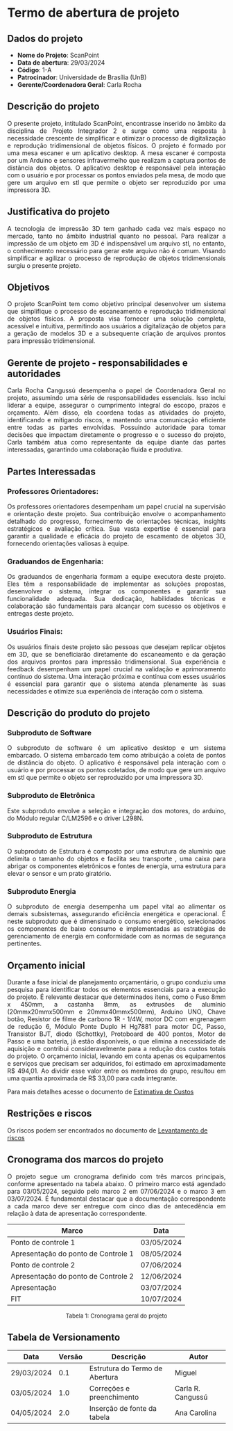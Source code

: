 # Termo de abertura de projeto

## Dados do projeto 

- **Nome do Projeto**: ScanPoint
- **Data de abertura**: 29/03/2024
- **Código**: 1-A
- **Patrocinador**: Universidade de Brasília (UnB) 
- **Gerente/Coordenadora Geral**: Carla Rocha 

## Descrição do projeto 

<p style="text-align: justify;"> O presente projeto, intitulado ScanPoint, encontrasse inserido no âmbito da disciplina de Projeto Integrador 2 e surge como uma resposta à necessidade crescente de simplificar e otimizar o processo de digitalização e reprodução tridimensional de objetos físicos. O projeto é formado por uma mesa escaner e um aplicativo desktop. A mesa escaner é composta por um Arduino e sensores infravermelho que realizam a captura pontos de distância dos objetos. O aplicativo desktop é responsável pela interação com o usuário e por processar os pontos enviados pela mesa, de modo que gere um arquivo em stl que permite o objeto ser reproduzido por uma impressora 3D. </p>

## Justificativa do projeto 
<p style="text-align: justify;"> A tecnologia de impressão 3D tem ganhado cada vez mais espaço no mercado, tanto no âmbito industrial quanto no pessoal. Para realizar a impressão de um objeto em 3D é indispensável um arquivo stl, no entanto, o conhecimento necessário para gerar este arquivo não é comum. Visando simplificar e agilizar o processo de reprodução de objetos tridimensionais surgiu o presente projeto.</p>

## Objetivos 

<p style="text-align: justify;"> O projeto ScanPoint tem como objetivo principal desenvolver um sistema que simplifique o processo de escaneamento e reprodução tridimensional de objetos físicos. A proposta visa fornecer uma solução completa, acessível e intuitiva, permitindo aos usuários a digitalização de objetos para a geração de modelos 3D e a subsequente criação de arquivos prontos para impressão tridimensional.</p>

## Gerente de projeto - responsabilidades e autoridades

<p style="text-align: justify;"> Carla Rocha Cangussú desempenha o papel de Coordenadora Geral no projeto, assumindo uma série de responsabilidades essenciais. Isso inclui liderar a equipe, assegurar o cumprimento integral do escopo, prazos e orçamento. Além disso, ela coordena todas as atividades do projeto, identificando e mitigando riscos, e mantendo uma comunicação eficiente entre todas as partes envolvidas. Possuindo autoridade para tomar decisões que impactam diretamente o progresso e o sucesso do projeto, Carla também atua como representante da equipe diante das partes interessadas, garantindo uma colaboração fluida e produtiva.</p>

## Partes Interessadas

###  Professores Orientadores:
<p style="text-align: justify;">Os professores orientadores desempenham um papel crucial na supervisão e orientação deste projeto. Sua contribuição envolve o acompanhamento detalhado do progresso, fornecimento de orientações técnicas, insights estratégicos e avaliação crítica. Sua vasta expertise é essencial para garantir a qualidade e eficácia do projeto de escamento de objetos 3D, fornecendo orientações valiosas à equipe.</p>

### Graduandos de Engenharia:
<p style="text-align: justify;">Os graduandos de engenharia formam a equipe executora deste projeto. Eles têm a responsabilidade de implementar as soluções propostas, desenvolver o sistema, integrar os componentes e garantir sua funcionalidade adequada. Sua dedicação, habilidades técnicas e colaboração são fundamentais para alcançar com sucesso os objetivos e entregas deste projeto.</p>

### Usuários Finais:
<p style="text-align: justify;">Os usuários finais deste projeto são pessoas que desejam replicar objetos em 3D, que se beneficiarão diretamente do escaneamento e da geração dos arquivos prontos para impressão tridimensional. Sua experiência e feedback desempenham um papel crucial na validação e aprimoramento contínuo do sistema. Uma interação próxima e contínua com esses usuários é essencial para garantir que o sistema atenda plenamente às suas necessidades e otimize sua experiência de interação com o sistema.</p>

##  Descrição do produto do projeto

### Subproduto de Software
<p style="text-align: justify;">O subproduto de software é um aplicativo desktop e um sistema embarcado. O sistema embarcado tem como atribuição a coleta de pontos de distância do objeto. O aplicativo é responsável pela interação com o usuário e por processar os pontos coletados, de modo que gere um arquivo em stl que permite o objeto ser reproduzido por uma impressora 3D. </p>

### Subproduto de Eletrônica
<p style="text-align: justify;">Este subproduto envolve a seleção e integração dos motores, do arduino, do Módulo regular C/LM2596 e o driver L298N.</p>

### Subproduto de Estrutura
<p style="text-align: justify;">O subproduto de Estrutura  é composto por uma estrutura de alumínio que delimita o tamanho do objetos e facilita seu transporte ,  uma caixa para abrigar os componentes eletrônicos e fontes de energia, uma estrutura  para elevar o sensor e um prato giratório.</p>

### Subproduto Energia
<p style="text-align: justify;">O subproduto de energia desempenha um papel vital ao alimentar os demais subsistemas, assegurando eficiência energética e operacional. É neste subproduto que é dimensinado o consumo energético, selecionados os componentes de baixo consumo e implementadas as estratégias de gerenciamento de energia em conformidade com as normas de segurança pertinentes.</p>

## Orçamento inicial 

<p style="text-align: justify;">Durante a fase inicial de planejamento orçamentário, o grupo conduziu uma pesquisa para identificar todos os elementos essenciais para a execução do projeto. É relevante destacar que determinados itens, como o Fuso 8mm x 450mm, a castanha 8mm, as extrusões de alumínio (20mmx20mmx500mm e 20mmx40mmx500mm), Arduino UNO, Chave botão, Resistor de filme de carbono 1R - 1/4W, motor DC com engrenagem de redução 6, Módulo Ponte Duplo H Hg7881 para motor DC, Passo, Transistor BJT, diodo (Schottky), Protoboard de 400 pontos, Motor de Passo e uma bateria, já estão disponíveis, o que elimina a necessidade de aquisição e contribui consideravelmente para a redução dos custos totais do projeto. O orçamento inicial, levando em conta apenas os equipamentos e serviços que precisam ser adquiridos, foi estimado em aproximadamente R$ 494,01. Ao dividir esse valor entre os membros do grupo, resultou em uma quantia aproximada de R$ 33,00 para cada integrante.</p>

Para mais detalhes acesse o documento de [Estimativa de Custos](../geral/estimativa-custos.md)

## Restrições e riscos

Os riscos podem ser encontrados no documento de [Levantamento de riscos](../geral/FMEA.md)

## Cronograma dos marcos do projeto
<p style="text-align: justify;">O projeto segue um cronograma definido com três marcos principais, conforme apresentado na tabela abaixo. O primeiro marco está agendado para 03/05/2024, seguido pelo marco 2 em 07/06/2024 e o marco 3 em 03/07/2024. É fundamental destacar que a documentação correspondente a cada marco deve ser entregue com cinco dias de antecedência em relação à data de apresentação correspondente.</p>

|Marco |Data|  
|------|----|  
|Ponto de controle 1| 03/05/2024|  
|Apresentação do ponto de Controle 1| 08/05/2024|  
|Ponto de controle 2| 07/06/2024|  
|Apresentação do ponto de Controle 2| 12/06/2024|  
|Apresentação| 03/07/2024|  
| FIT | 10/07/2024|  

<font size="2"><p style="text-align: center">Tabela 1: Cronograma geral do projeto</p></font>
 
## Tabela de Versionamento

| Data | Versão| Descrição | Autor |   
|------|-------|-----------|-------|   
|29/03/2024|0.1|Estrutura do Termo de Abertura| Miguel|   
|03/05/2024|1.0|Correções e preenchimento | Carla R. Cangussú|
|04/05/2024|2.0| Inserção de fonte da tabela | Ana Carolina|  